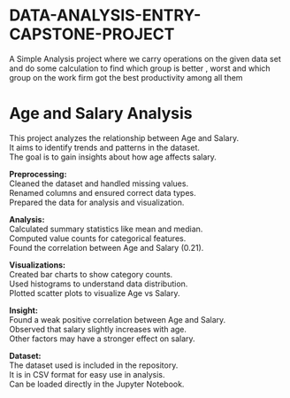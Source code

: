 # DATA-ANALYSIS-ENTRY-CAPSTONE-PROJECT
 A  Simple Analysis project where we carry operations on the given data set and do some calculation to find which group is better , worst and which group on the work firm got the best productivity among all them 

# Age and Salary Analysis

This project analyzes the relationship between Age and Salary.  
It aims to identify trends and patterns in the dataset.  
The goal is to gain insights about how age affects salary.  

**Preprocessing:**  
Cleaned the dataset and handled missing values.  
Renamed columns and ensured correct data types.  
Prepared the data for analysis and visualization.  

**Analysis:**  
Calculated summary statistics like mean and median.  
Computed value counts for categorical features.  
Found the correlation between Age and Salary (0.21).  

**Visualizations:**  
Created bar charts to show category counts.  
Used histograms to understand data distribution.  
Plotted scatter plots to visualize Age vs Salary.  

**Insight:**  
Found a weak positive correlation between Age and Salary.  
Observed that salary slightly increases with age.  
Other factors may have a stronger effect on salary.  

**Dataset:**  
The dataset used is included in the repository.  
It is in CSV format for easy use in analysis.  
Can be loaded directly in the Jupyter Notebook.
